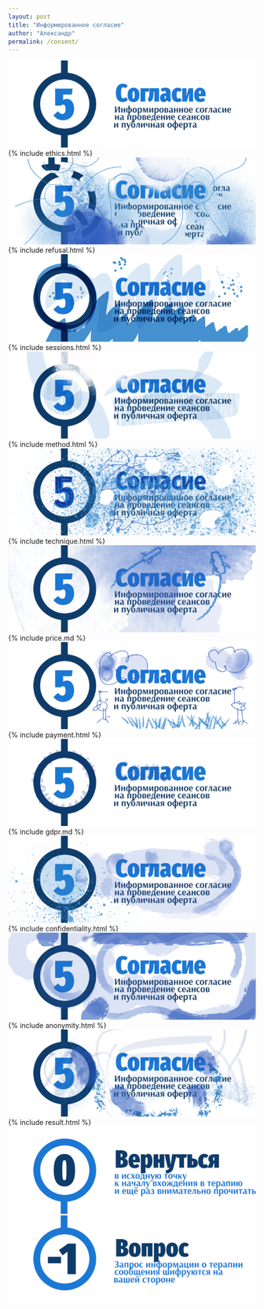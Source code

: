 ```yaml
---
layout: post
title: "Информированное согласие"
author: "Александр"
permalink: /consent/
---
```

![Этика оказания психотерапевтической помощи](/_img/5.png)
{% include ethics.html %}
![Отказ в психотерапевтической помощи](/_img/5-1.png)
{% include refusal.html %}
![Психотерапевтическая сессия](/_img/5-2.png)
{% include sessions.html %}
![Метод психотерапии](/_img/5-3.png)
{% include method.html %}
![Технические аспекты психотерапевтических сеансов](/_img/5-4.png)
{% include technique.html %}
![Стоимость психотерапевтических сеансов](/_img/5-5.png)
{% include price.md %}
![Порядок оплаты психотерапевтических сеансов](/_img/5-6.png)
{% include payment.html %}
![Политика обработки персональных данных психотерапевтичесих сеансов](/_img/5-7.png)
{% include gdpr.md %}
![Конфиденциальность отношений психотерапевта и клиента](/_img/5-8.png)
{% include confidentiality.html %}
![Анонимность психотерапии](/_img/5-9.png)
{% include anonymity.html %}
![Результат гештальт и рационально-эмотивной психотерапии](/_img/5-10.png)
{% include result.html %}
<a href="/">![Psychotherapy for Russian-speaking IT professionals](/_img/0.png)</a>
<a href="https://bit.ly/3yhBEb4" target=_blank>![Вопросы ответы для пациента психотерапевта](/_img/-1.png)</a>	

